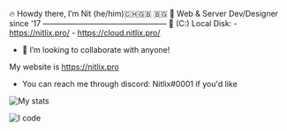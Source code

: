 
🔥 Howdy there, I’m Nit (he/him)🇨🇭🇬🇧 🇧🇬 
🎉 Web & Server Dev/Designer since '17
————————————————
📁 (C:) Local Disk:
     - https://nitlix.pro/
     - https://cloud.nitlix.pro/
     
   
- 💞️ I’m looking to collaborate with anyone!



My website is https://nitlix.pro
- You can reach me through discord: Nitlix#0001 if you'd like


![My stats](https://github-readme-stats.vercel.app/api?username=nitlix&show_icons=true&theme=vision-friendly-dark)

![I code](https://github-readme-stats.vercel.app/api/top-langs/?username=nitlix&langs_count=10&theme=tokyonight&layout=compact)
